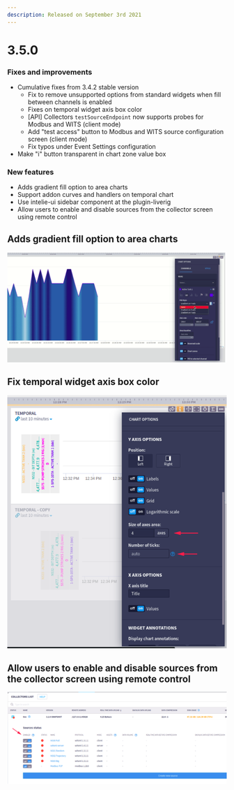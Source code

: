 ```yaml
---
description: Released on September 3rd 2021
---
```


# 3.5.0

### Fixes and improvements

* Cumulative fixes from 3.4.2 stable version
  * Fix to remove unsupported options from standard widgets when fill between channels is enabled
  * Fixes on temporal widget axis box color
  * \[API] Collectors `testSourceEndpoint` now supports probes for Modbus and WITS (client mode)
  * Add "test access" button to Modbus and WITS source configuration screen (client mode)
  * Fix typos under Event Settings configuration
* Make "i" button transparent in chart zone value box

### New features

* Adds gradient fill option to area charts
* Support addon curves and handlers on temporal chart
* Use intelie-ui sidebar component at the plugin-liverig
* Allow users to enable and disable sources from the collector screen using remote control

## Adds gradient fill option to area charts&#x20;

![New options in Fill Style select for chart area plots](<../../.gitbook/assets/image (73).png>)



## &#x20;Fix temporal widget axis box color

![Fixes on background color in some forms of temporal chart options](<../../.gitbook/assets/image (375).png>)

## Allow users to enable and disable sources from the collector screen using remote control

![New toggle on/off on every source configuration at Collectors' page in Live](<../../.gitbook/assets/image (227).png>)
